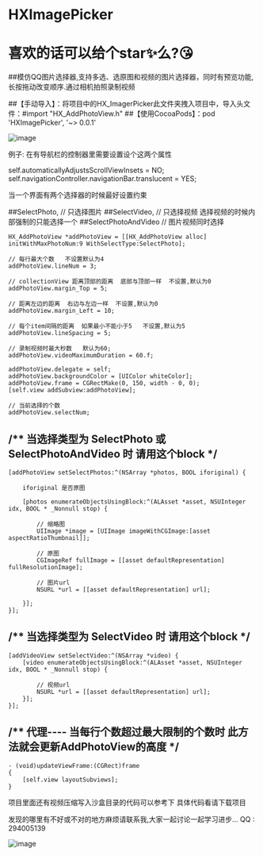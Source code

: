 # HXImagePicker

# 喜欢的话可以给个star✨么?😘

##模仿QQ图片选择器,支持多选、选原图和视频的图片选择器，同时有预览功能,长按拖动改变顺序.通过相机拍照录制视频

##【手动导入】：将项目中的HX_ImagerPicker此文件夹拽入项目中，导入头文件：#import "HX_AddPhotoView.h"
##【使用CocoaPods】：pod 'HXImagePicker', '~> 0.0.1'

![image](https://github.com/LoveZYForever/HXImagePicker/raw/master/screenshots/xuanzeqi.gif)

例子: 
在有导航栏的控制器里需要设置设个这两个属性

self.automaticallyAdjustsScrollViewInsets = NO; 
self.navigationController.navigationBar.translucent = YES;

当一个界面有两个选择器的时候最好设置约束

##SelectPhoto,        // 只选择图片
##SelectVideo,        // 只选择视频        选择视频的时候内部强制的只能选择一个
##SelectPhotoAndVideo // 图片视频同时选择

```objc
HX_AddPhotoView *addPhotoView = [[HX_AddPhotoView alloc] initWithMaxPhotoNum:9 WithSelectType:SelectPhoto];

// 每行最大个数   不设置默认为4
addPhotoView.lineNum = 3;

// collectionView 距离顶部的距离  底部与顶部一样  不设置,默认为0
addPhotoView.margin_Top = 5;

// 距离左边的距离  右边与左边一样  不设置,默认为0
addPhotoView.margin_Left = 10;

// 每个item间隔的距离  如果最小不能小于5   不设置,默认为5
addPhotoView.lineSpacing = 5;

// 录制视频时最大秒数   默认为60;
addPhotoView.videoMaximumDuration = 60.f;

addPhotoView.delegate = self;
addPhotoView.backgroundColor = [UIColor whiteColor];
addPhotoView.frame = CGRectMake(0, 150, width - 0, 0);
[self.view addSubview:addPhotoView];

// 当前选择的个数
addPhotoView.selectNum;
```

## /**  当选择类型为 SelectPhoto 或 SelectPhotoAndVideo 时 请用这个block  */

```objc
[addPhotoView setSelectPhotos:^(NSArray *photos, BOOL iforiginal) {

    iforiginal 是否原图

    [photos enumerateObjectsUsingBlock:^(ALAsset *asset, NSUInteger idx, BOOL * _Nonnull stop) {

        // 缩略图
        UIImage *image = [UIImage imageWithCGImage:[asset aspectRatioThumbnail]];

        // 原图
        CGImageRef fullImage = [[asset defaultRepresentation] fullResolutionImage];

        // 图片url
        NSURL *url = [[asset defaultRepresentation] url];

    }];
}];
```
## /**  当选择类型为 SelectVideo 时 请用这个block  */

```objc
[addVideoView setSelectVideo:^(NSArray *video) {
    [video enumerateObjectsUsingBlock:^(ALAsset *asset, NSUInteger idx, BOOL * _Nonnull stop) {

        // 视频url
        NSURL *url = [[asset defaultRepresentation] url];
    }];
}];
```

## /**  代理---- 当每行个数超过最大限制的个数时 此方法就会更新AddPhotoView的高度  */

```objc
- (void)updateViewFrame:(CGRect)frame
{
    [self.view layoutSubviews];
}
```

项目里面还有视频压缩写入沙盒目录的代码可以参考下
具体代码看请下载项目

发现的哪里有不好或不对的地方麻烦请联系我,大家一起讨论一起学习进步... 
QQ : 294005139

![image](https://github.com/LoveZYForever/HXImagePicker/raw/master/screenshots/one.png)
